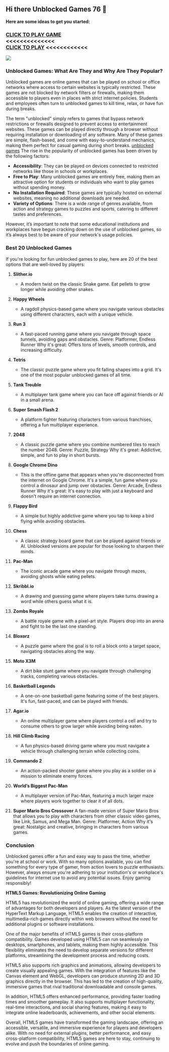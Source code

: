 ## Hi there Unblocked Games 76 👋


**Here are some ideas to get you started:**

<h3>
<a href="https://lesson-1.guru"> CLICK TO PLAY GAME</a> </br>  <<<<<<<<<<<<<<
</br>
<a href="https://1lesson.guru">CLICK TO PLAY</a> <<<<<<<<<<<<
   
</h3>

<a href="https://magar-io.com"><img src="https://clearcache.store/games.png"></a>

### **Unblocked Games: What Are They and Why Are They Popular?**

Unblocked games are online games that can be played on school or office networks where access to certain websites is typically restricted. These games are not blocked by network filters or firewalls, making them accessible to players even in places with strict internet policies. Students and employees often turn to unblocked games to kill time, relax, or have fun during breaks.

The term "unblocked" simply refers to games that bypass network restrictions or firewalls designed to prevent access to entertainment websites. These games can be played directly through a browser without requiring installation or downloading of any software. Many of these games are simple, flash-based, and come with easy-to-understand mechanics, making them perfect for casual gaming during short breaks.
<a href="https://github.com/Unblocked-Games-76-Fun">unblocked games</a>
The rise in the popularity of unblocked games has been driven by the following factors:
- **Accessibility**: They can be played on devices connected to restricted networks like those in schools or workplaces.
- **Free to Play**: Many unblocked games are entirely free, making them an attractive option for students or individuals who want to play games without spending money.
- **No Installation Required**: These games are typically hosted on external websites, meaning no additional downloads are needed.
- **Variety of Options**: There is a wide range of genres available, from action and strategy games to puzzles and sports, catering to different tastes and preferences.

However, it’s important to note that some educational institutions and workplaces have begun cracking down on the use of unblocked games, so it’s always best to be aware of your network's usage policies.

### **Best 20 Unblocked Games**

If you're looking for fun unblocked games to play, here are 20 of the best options that are well-loved by players:

1. **Slither.io**
   - A modern twist on the classic Snake game. Eat pellets to grow longer while avoiding other snakes.
  
2. **Happy Wheels**
   - A ragdoll physics-based game where you navigate various obstacles using different characters, each with a unique vehicle.

3. **Run 3**
   - A fast-paced running game where you navigate through space tunnels, avoiding gaps and obstacles.
Genre: Platformer, Endless Runner
Why it's great: Offers tons of levels, smooth controls, and increasing difficulty.

4. **Tetris**
   - The classic puzzle game where you fit falling shapes into a grid. It's one of the most popular unblocked games of all time.

5. **Tank Trouble**
   - A multiplayer tank game where you can face off against friends or AI in a small arena.

6. **Super Smash Flash 2**
   - A platform fighter featuring characters from various franchises, offering a fun multiplayer experience.

7. **2048**
   - A classic puzzle game where you combine numbered tiles to reach the number 2048.
Genre: Puzzle, Strategy
Why it's great: Addictive, simple, and fun to play in short bursts.

8. **Google Chrome Dino**
   - This is the offline game that appears when you're disconnected from the internet on Google Chrome. It's a simple, fun game where you control a dinosaur and jump over obstacles.
Genre: Arcade, Endless Runner
Why it's great: It's easy to play with just a keyboard and doesn't require an internet connection.

9. **Flappy Bird**
   - A simple but highly addictive game where you tap to keep a bird flying while avoiding obstacles.

10. **Chess**
    - A classic strategy board game that can be played against friends or AI. Unblocked versions are popular for those looking to sharpen their minds.

11. **Pac-Man**
    - The iconic arcade game where you navigate through mazes, avoiding ghosts while eating pellets.

12. **Skribbl.io**
    - A drawing and guessing game where players take turns drawing a word while others guess what it is.

13. **Zombs Royale**
    - A battle royale game with a pixel-art style. Players drop into an arena and fight to be the last one standing.

14. **Bloxorz**
    - A puzzle game where the goal is to roll a block onto a target space, navigating obstacles along the way.

15. **Moto X3M**
    - A dirt bike stunt game where you navigate through challenging tracks, completing various obstacles.

16. **Basketball Legends**
    - A one-on-one basketball game featuring some of the best players. It's fun, fast-paced, and can be played with friends.

17. **Agar.io**
    - An online multiplayer game where players control a cell and try to consume others to grow larger while avoiding being eaten.

18. **Hill Climb Racing**
    - A fun physics-based driving game where you must navigate a vehicle through challenging terrain while collecting coins.

19. **Commando 2**
    - An action-packed shooter game where you play as a soldier on a mission to eliminate enemy forces.

20. **World’s Biggest Pac-Man**
    - A multiplayer version of Pac-Man, featuring a much larger maze where players work together to clear it of all dots.
      
21. **Super Mario Bros Crossover**
A fan-made version of Super Mario Bros that allows you to play with characters from other classic video games, like Link, Samus, and Mega Man.
Genre: Platformer, Action
Why it's great: Nostalgic and creative, bringing in characters from various games.

### **Conclusion**

Unblocked games offer a fun and easy way to pass the time, whether you're at school or work. With so many options available, you can find something for every type of gamer, from action lovers to puzzle enthusiasts. However, always ensure you're adhering to your institution's or workplace's guidelines for internet use to avoid any potential issues. Enjoy gaming responsibly!

**HTML5 Games: Revolutionizing Online Gaming**

HTML5 has revolutionized the world of online gaming, offering a wide range of advantages for both developers and players. As the latest version of the HyperText Markup Language, HTML5 enables the creation of interactive, multimedia-rich games directly within web browsers without the need for additional plugins or software installations.

One of the major benefits of HTML5 games is their cross-platform compatibility. Games developed using HTML5 can run seamlessly on desktops, smartphones, and tablets, making them highly accessible. This flexibility eliminates the need to develop separate versions for different platforms, streamlining the development process and reducing costs.

HTML5 also supports rich graphics and animations, allowing developers to create visually appealing games. With the integration of features like the Canvas element and WebGL, developers can produce stunning 2D and 3D graphics directly in the browser. This has led to the creation of high-quality, immersive games that rival traditional downloadable and console games.

In addition, HTML5 offers enhanced performance, providing faster loading times and smoother gameplay. It also supports multiplayer functionality, real-time interactions, and social sharing features, making it easy to integrate online leaderboards, achievements, and other social elements.

Overall, HTML5 games have transformed the gaming landscape, offering an accessible, versatile, and immersive experience for players and developers alike. With no need for external plugins, better performance, and easy cross-platform compatibility, HTML5 games are here to stay, continuing to evolve and push the boundaries of online gaming.

